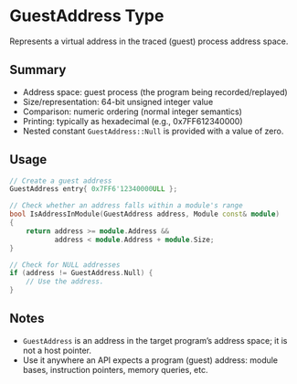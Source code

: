 # GuestAddress Type

Represents a virtual address in the traced (guest) process address space.

## Summary
- Address space: guest process (the program being recorded/replayed)
- Size/representation: 64-bit unsigned integer value
- Comparison: numeric ordering (normal integer semantics)
- Printing: typically as hexadecimal (e.g., 0x7FF612340000)
- Nested constant `GuestAddress::Null` is provided with a value of zero.

## Usage
```cpp
// Create a guest address
GuestAddress entry{ 0x7FF6'12340000ULL };

// Check whether an address falls within a module's range
bool IsAddressInModule(GuestAddress address, Module const& module)
{
    return address >= module.Address &&
           address < module.Address + module.Size;
}

// Check for NULL addresses
if (address != GuestAddress.Null) {
    // Use the address.
}
```

## Notes
- `GuestAddress` is an address in the target program’s address space; it is not a host pointer.
- Use it anywhere an API expects a program (guest) address: module bases, instruction pointers, memory queries, etc.

